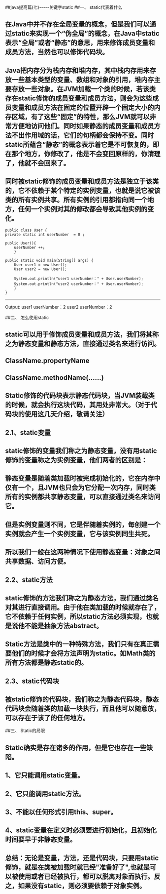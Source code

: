 ##java提高篇(七)-----关键字static
##一、 static代表着什么

##
## 在Java中并不存在全局变量的概念，但是我们可以通过static来实现一个“伪全局”的概念，在Java中static表示“全局”或者“静态”的意思，用来修饰成员变量和成员方法，当然也可以修饰代码块。

##
## Java把内存分为栈内存和堆内存，其中栈内存用来存放一些基本类型的变量、数组和对象的引用，堆内存主要存放一些对象。在JVM加载一个类的时候，若该类存在static修饰的成员变量和成员方法，则会为这些成员变量和成员方法在固定的位置开辟一个固定大小的内存区域，有了这些“固定”的特性，那么JVM就可以非常方便地访问他们。同时如果静态的成员变量和成员方法不出作用域的话，它们的句柄都会保持不变。同时static所蕴含“静态”的概念表示着它是不可恢复的，即在那个地方，你修改了，他是不会变回原样的，你清理了，他就不会回来了。

##
## 同时被static修饰的成员变量和成员方法是独立于该类的，它不依赖于某个特定的实例变量，也就是说它被该类的所有实例共享。所有实例的引用都指向同一个地方，任何一个实例对其的修改都会导致其他实例的变化。	public class User {    private static int userNumber  = 0 ;        public User(){        userNumber ++;    	}        public static void main(String[] args) {        User user1 = new User();        User user2 = new User();                System.out.println("user1 userNumber：" + User.userNumber);        System.out.println("user2 userNumber：" + User.userNumber);    	}	}    ------------Output:user1 userNumber：2user2 userNumber：2
##二、 怎么使用static

##
## static可以用于修饰成员变量和成员方法，我们将其称之为静态变量和静态方法，直接通过类名来进行访问。

##
## ClassName.propertyName

##
## ClassName.methodName(……)

##
## Static修饰的代码块表示静态代码块，当JVM装载类的时候，就会执行这块代码，其用处非常大。（对于代码块的使用这几天介绍，敬请关注）

##
## 2.1、static变量

##
## static修饰的变量我们称之为静态变量，没有用static修饰的变量称之为实例变量，他们两者的区别是：

##
## 静态变量是随着类加载时被完成初始化的，它在内存中仅有一个，且JVM也只会为它分配一次内存，同时类所有的实例都共享静态变量，可以直接通过类名来访问它。

##
## 但是实例变量则不同，它是伴随着实例的，每创建一个实例就会产生一个实例变量，它与该实例同生共死。

##
## 所以我们一般在这两种情况下使用静态变量：对象之间共享数据、访问方便。

##
## 2.2、static方法

##
## static修饰的方法我们称之为静态方法，我们通过类名对其进行直接调用。由于他在类加载的时候就存在了，它不依赖于任何实例，所以static方法必须实现，也就是说他不能是抽象方法abstract。

##
## Static方法是类中的一种特殊方法，我们只有在真正需要他们的时候才会将方法声明为static。如Math类的所有方法都是静态static的。

##
## 2.3、static代码块

##
## 被static修饰的代码块，我们称之为静态代码块，静态代码块会随着类的加载一块执行，而且他可以随意放，可以存在于该了的任何地方。
##三、 Static的局限

##
## Static确实是存在诸多的作用，但是它也存在一些缺陷。

##
## 1、它只能调用static变量。

##
## 2、它只能调用static方法。

##
## 3、不能以任何形式引用this、super。

##
## 4、static变量在定义时必须要进行初始化，且初始化时间要早于非静态变量。

##
## 总结：无论是变量，方法，还是代码块，只要用static修饰，就是在类被加载时就已经"准备好了",也就是可以被使用或者已经被执行，都可以脱离对象而执行。反之，如果没有static，则必须要依赖于对象实例。